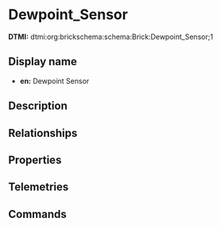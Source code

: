 # Dewpoint_Sensor
**DTMI:** dtmi:org:brickschema:schema:Brick:Dewpoint_Sensor;1
## Display name
- **en:** Dewpoint Sensor
## Description
## Relationships
## Properties
## Telemetries
## Commands
